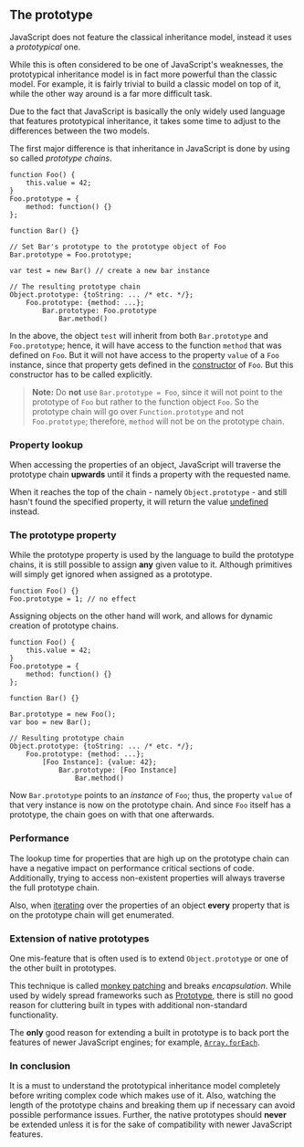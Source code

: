 ## The prototype

JavaScript does not feature the classical inheritance model, instead it uses a 
*prototypical* one. 

While this is often considered to be one of JavaScript's weaknesses, the 
prototypical inheritance model is in fact more powerful than the classic model. 
For example, it is fairly trivial to build a classic model on top of it, while 
the other way around is a far more difficult task.

Due to the fact that JavaScript is basically the only widely used language that
features prototypical inheritance, it takes some time to adjust to the 
differences between the two models. 

The first major difference is that inheritance in JavaScript is done by using so
called *prototype chains*.

    function Foo() {
        this.value = 42;
    }
    Foo.prototype = {
        method: function() {}
    };

    function Bar() {}

    // Set Bar's prototype to the prototype object of Foo
    Bar.prototype = Foo.prototype;

    var test = new Bar() // create a new bar instance

    // The resulting prototype chain
    Object.prototype: {toString: ... /* etc. */};
        Foo.prototype: {method: ...};
            Bar.prototype: Foo.prototype
                Bar.method()

In the above, the object `test` will inherit from both `Bar.prototype` and
`Foo.prototype`; hence, it will have access to the function `method` that was 
defined on `Foo`. But it will not have access to the property `value` of a 
`Foo` instance, since that property gets defined in the [constructor](#constructor)
of `Foo`. But this constructor has to be called explicitly.

> **Note:** Do **not** use `Bar.prototype = Foo`, since it will not point to 
> the prototype of `Foo` but rather to the function object `Foo`. So the 
> prototype chain will go over `Function.prototype` and not `Foo.prototype`;
> therefore, `method` will not be on the prototype chain.

### Property lookup

When accessing the properties of an object, JavaScript will traverse the
prototype chain **upwards** until it finds a property with the requested name.

When it reaches the top of the chain - namely `Object.prototype` - and still
hasn't found the specified property, it will return the value
[undefined](#undefined) instead.

### The prototype property

While the prototype property is used by the language to build the prototype
chains, it is still possible to assign **any** given value to it. Although 
primitives will simply get ignored when assigned as a prototype.

    function Foo() {}
    Foo.prototype = 1; // no effect

Assigning objects on the other hand will work, and allows for dynamic creation of
prototype chains.

    function Foo() {
        this.value = 42;
    }
    Foo.prototype = {
        method: function() {}
    };

    function Bar() {}

    Bar.prototype = new Foo();
    var boo = new Bar();

    // Resulting prototype chain
    Object.prototype: {toString: ... /* etc. */};
        Foo.prototype: {method: ...};
            [Foo Instance]: {value: 42};
                Bar.prototype: [Foo Instance]
                    Bar.method()

Now `Bar.prototype` points to an *instance* of `Foo`; thus, the property
`value` of that very instance is now on the prototype chain. And since `Foo` 
itself has a prototype, the chain goes on with that one afterwards.

### Performance

The lookup time for properties that are high up on the prototype chain can have a
negative impact on performance critical sections of code. Additionally, trying to 
access non-existent properties will always traverse the full prototype chain. 

Also, when [iterating](#the-for-in-loop) over the properties of an object 
**every** property that is on the prototype chain will get enumerated.

### Extension of native prototypes

One mis-feature that is often used is to extend `Object.prototype` or one of the
other built in prototypes.

This technique is called [monkey patching][1] and breaks *encapsulation*. While 
used by widely spread frameworks such as [Prototype][2], there is still no good 
reason for cluttering built in types with additional non-standard functionality.

The **only** good reason for extending a built in prototype is to back port 
the features of newer JavaScript engines; for example, 
[`Array.forEach`][3].

### In conclusion

It is a must to understand the prototypical inheritance model completely before
writing complex code which makes use of it. Also, watching the length of the 
prototype chains and breaking them up if necessary can avoid possible performance
issues. Further, the native prototypes should **never** be extended unless it is
for the sake of compatibility with newer JavaScript features.

[1]: http://en.wikipedia.org/wiki/Monkey_patch
[2]: http://prototypejs.org/
[3]: https://developer.mozilla.org/en/JavaScript/Reference/Global_Objects/Array/forEach

